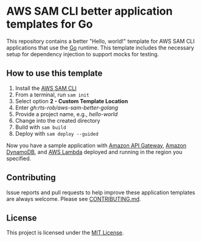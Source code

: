 # AWS SAM CLI better application templates for Go

This repository contains a better "Hello, world!" template for AWS SAM CLI applications that use the [Go][go] runtime. This template includes the necessary setup for dependency injection to support mocks for testing.

## How to use this template

1. Install the [AWS SAM CLI][aws-sam-cli]
1. From a terminal, run `sam init`
1. Select option **2 - Custom Template Location**
1. Enter _gh:rts-rob/aws-sam-better-golang_
1. Provide a project name, e.g., _hello-world_
1. Change into the created directory
1. Build with `sam build`
1. Deploy with `sam deploy --guided`

Now you have a sample application with [Amazon API Gateway][api-gateway], [Amazon DynamoDB][dynamodb], and [AWS Lambda][lambda] deployed and running in the region you specified.

## Contributing

Issue reports and pull requests to help improve these application templates are always welcome. Please see [CONTRIBUTING.md](CONTRIBUTING.md).

## License

This project is licensed under the [MIT License][mit-license].

[api-gateway]: https://aws.amazon.com/api-gateway/
[aws-sam-cli]: https://rbsttr.tv/samcli
[dynamodb]: https://aws.amazon.com/dynamodb/
[go]: https://golang.org
[lambda]: https://aws.amazon.com/lambda/
[mit-license]: https://choosealicense.com/licenses/mit/
